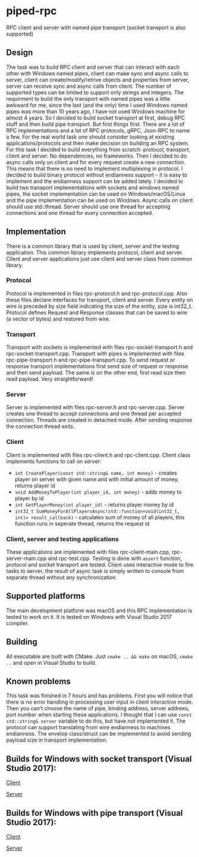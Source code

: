 # piped-rpc

RPC client and server with named pipe transport (socket transport is also supported)

## Design

The task was to build RPC client and server that can interact with each other with Windows named pipes, client can make sync and async calls to server, client can create/modify/retrive objects and properties from server, server can receive sync and async calls from client. The number of supported types can be limited to support only strings and integers. The requirment to build the only transport with named pipes was a little awkward for me, since the last (and the only) time I used Windows named pipes was more than 10 years ago, I have not used Windows machine for almost 4 years. So I decided to build socket transport at first, debug RPC stuff and then build pipe transport. But first things first. There are a lot of RPC implementations and a lot of RPC protocols, gRPC, Json-RPC to name a few. For the real world task one should consider looking at existing applications/protocols and then make decision on building an RPC system. For this task I decided to build everything from scratch: protocol, transport, client and server. No dependencies, no frameworks. Then I decided to do async calls only on client and for every request create a new connection. This means that there is no need to implement multiplexing in protocol. I decided to build binary protocol without endianness support - it is easy to implement and the endianness support can be added lately. I decided to build two transport implementations with sockets and windows named pipes, the socket implementation can be used on Windows/macOS/Linux and the pipe implementation can be used on Windows. Async calls on client should use std::thread. Server should use one thread for accepting connections and one thread for every connection accepted.

## Implementation

There is a common library that is used by client, server and the testing application. This common library implements protocol, client and server. Client and server applications just use client and server class from common library.

### Protocol

Protocol is implemented in files rpc-protocol.h and rpc-protocol.cpp. Also these files declare interfaces for transport, client and server. Every entity on wire is preceded by size field indicating the size of the entity, size is int32_t. Protocol defines Request and Response classes that can be saved to wire (a vector of bytes) and restored from wire.

### Transport

Transport with sockets is implemented with files rpc-socket-transport.h and rpc-socket-transport.cpp. Transport with pipes is implemented with files rpc-pipe-transport.h and rpc-pipe-transport.cpp. To send request or response transport implementations first send size of request or response and then send payload. The same is on the other end, first read size then read payload. Very straightforward!

### Server

Server is implemented with files rpc-server.h and rpc-server.cpp. Server creates one thread to accept connections and one thread per accepted connection. Threads are created in detached mode. After sending response the connection thread exits.

### Client

Client is implemented with files rpc-client.h and rpc-client.cpp. Client class implements functions to call on server:

* `int CreatePlayer(const std::string& name, int money)` - creates player on server with given name and with initial amount of money, returns player id
* `void AddMoneyToPlayer(int player_id, int money)` - adds money to player by id
* `int GetPlayerMoney(int player_id)` - returns player money by id
* `int32_t SumMoneyForAllPlayersAsync(std::function<void(int32_t, int)> result_callback)` - calculates sum of money of all players, this function runs in seperate thread, returns the request id

### Client, server and testing applications

These applications are implemented with files rpc-client-main.cpp, rpc-server-main.cpp and rpc-test.cpp. Testing is done with `assert` function, protocol and socket transport are tested. Client uses interactive mode to fire tasks to server, the result of async task is simply written to console from separate thread without any synchronization.

## Supported platforms

The main development platform was macOS and this RPC implementation is tested to work on it. It is tested on Windows with Visual Studio 2017 compiler.

## Building

All executable are built with CMake. Just `cmake .. && make` on macOS, `cmake ..` and open in Visual Studio to build.

## Known problems

This task was finished in 7 hours and has problems. First you will notice that there is no error handling in processing user input in client interactive mode. Then you can't choose the name of pipe, binding address, server addrees, port number when starting these applications. I thought that I can use `const std::string& server` variable to do this, but have not implemented it. The protocol can support translating from wire endianness to machines endianness. The envelop class/struct can be implemented to avoid sending payload size in transport implementation.

## Builds for Windows with socket transport (Visual Studio 2017):

[Client](https://www.dropbox.com/s/faikemrwjoxtwza/rpc-client.exe?dl=1)

[Server](https://www.dropbox.com/s/b47r2dwzy244s8b/rpc-server.exe?dl=1)

## Builds for Windows with pipe transport (Visual Studio 2017):

[Client](https://www.dropbox.com/s/kiyxxghd40dagz9/rpc-client.exe?dl=1)

[Server](https://www.dropbox.com/s/m0zrvop4bdpj3vb/rpc-server.exe?dl=1)
